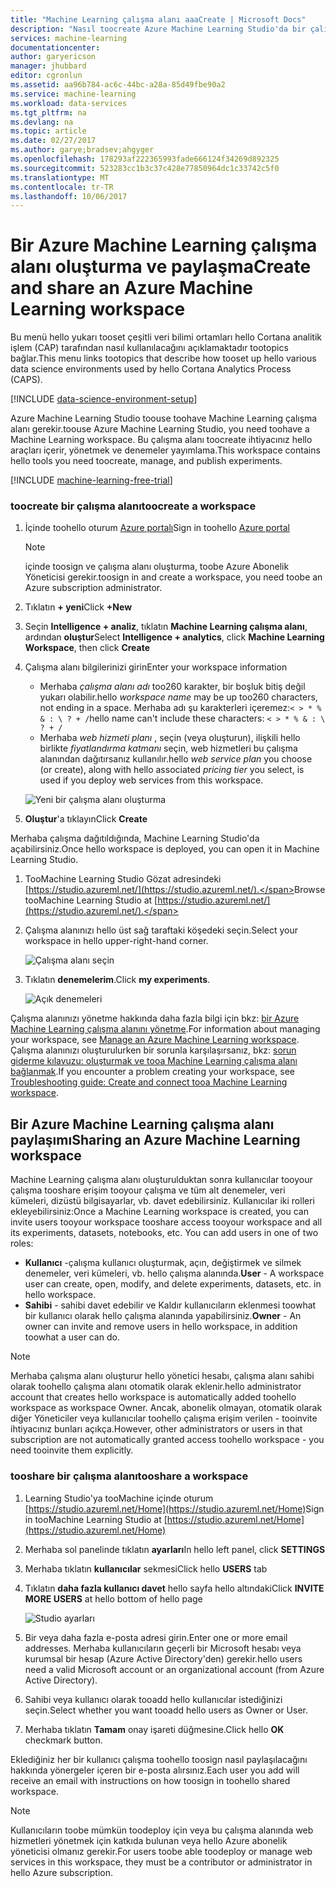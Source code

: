 ```yaml
---
title: "Machine Learning çalışma alanı aaaCreate | Microsoft Docs"
description: "Nasıl toocreate Azure Machine Learning Studio'da bir çalışma alanı"
services: machine-learning
documentationcenter: 
author: garyericson
manager: jhubbard
editor: cgronlun
ms.assetid: aa96b784-ac6c-44bc-a28a-85d49fbe90a2
ms.service: machine-learning
ms.workload: data-services
ms.tgt_pltfrm: na
ms.devlang: na
ms.topic: article
ms.date: 02/27/2017
ms.author: garye;bradsev;ahgyger
ms.openlocfilehash: 178293af222365993fade666124f34269d892325
ms.sourcegitcommit: 523283cc1b3c37c428e77850964dc1c33742c5f0
ms.translationtype: MT
ms.contentlocale: tr-TR
ms.lasthandoff: 10/06/2017
---
```

# <a name="create-and-share-an-azure-machine-learning-workspace"></a><span data-ttu-id="f291f-103">Bir Azure Machine Learning çalışma alanı oluşturma ve paylaşma</span><span class="sxs-lookup"><span data-stu-id="f291f-103">Create and share an Azure Machine Learning workspace</span></span>
<span data-ttu-id="f291f-104">Bu menü hello yukarı tooset çeşitli veri bilimi ortamları hello Cortana analitik işlem (CAP) tarafından nasıl kullanılacağını açıklamaktadır tootopics bağlar.</span><span class="sxs-lookup"><span data-stu-id="f291f-104">This menu links tootopics that describe how tooset up hello various data science environments used by hello Cortana Analytics Process (CAPS).</span></span>

[!INCLUDE [data-science-environment-setup](../../includes/cap-setup-environments.md)]

<span data-ttu-id="f291f-105">Azure Machine Learning Studio toouse toohave Machine Learning çalışma alanı gerekir.</span><span class="sxs-lookup"><span data-stu-id="f291f-105">toouse Azure Machine Learning Studio, you need toohave a Machine Learning workspace.</span></span> <span data-ttu-id="f291f-106">Bu çalışma alanı toocreate ihtiyacınız hello araçları içerir, yönetmek ve denemeler yayımlama.</span><span class="sxs-lookup"><span data-stu-id="f291f-106">This workspace contains hello tools you need toocreate, manage, and publish experiments.</span></span>

[!INCLUDE [machine-learning-free-trial](../../includes/machine-learning-free-trial.md)]

### <a name="toocreate-a-workspace"></a><span data-ttu-id="f291f-107">toocreate bir çalışma alanı</span><span class="sxs-lookup"><span data-stu-id="f291f-107">toocreate a workspace</span></span>
1. <span data-ttu-id="f291f-108">İçinde toohello oturum [Azure portalı](https://portal.azure.com/)</span><span class="sxs-lookup"><span data-stu-id="f291f-108">Sign in toohello [Azure portal](https://portal.azure.com/)</span></span>

    > [!NOTE]
    > <span data-ttu-id="f291f-109">içinde toosign ve çalışma alanı oluşturma, toobe Azure Abonelik Yöneticisi gerekir.</span><span class="sxs-lookup"><span data-stu-id="f291f-109">toosign in and create a workspace, you need toobe an Azure subscription administrator.</span></span> 
    >
    > 

2. <span data-ttu-id="f291f-110">Tıklatın **+ yeni**</span><span class="sxs-lookup"><span data-stu-id="f291f-110">Click **+New**</span></span>

3. <span data-ttu-id="f291f-111">Seçin **Intelligence + analiz**, tıklatın **Machine Learning çalışma alanı**, ardından **oluştur**</span><span class="sxs-lookup"><span data-stu-id="f291f-111">Select **Intelligence + analytics**, click **Machine Learning Workspace**, then click **Create**</span></span>

4. <span data-ttu-id="f291f-112">Çalışma alanı bilgilerinizi girin</span><span class="sxs-lookup"><span data-stu-id="f291f-112">Enter your workspace information</span></span>

    - <span data-ttu-id="f291f-113">Merhaba *çalışma alanı adı* too260 karakter, bir boşluk bitiş değil yukarı olabilir.</span><span class="sxs-lookup"><span data-stu-id="f291f-113">hello *workspace name* may be up too260 characters, not ending in a space.</span></span> <span data-ttu-id="f291f-114">Merhaba adı şu karakterleri içeremez:`< > * % & : \ ? + /`</span><span class="sxs-lookup"><span data-stu-id="f291f-114">hello name can't include these characters: `< > * % & : \ ? + /`</span></span>
    - <span data-ttu-id="f291f-115">Merhaba *web hizmeti planı* , seçin (veya oluşturun), ilişkili hello birlikte *fiyatlandırma katmanı* seçin, web hizmetleri bu çalışma alanından dağıtırsanız kullanılır.</span><span class="sxs-lookup"><span data-stu-id="f291f-115">hello *web service plan* you choose (or create), along with hello associated *pricing tier* you select, is used if you deploy web services from this workspace.</span></span>

    ![Yeni bir çalışma alanı oluşturma](media/machine-learning-create-workspace/create-new-workspace.png)

5. <span data-ttu-id="f291f-117">**Oluştur**'a tıklayın</span><span class="sxs-lookup"><span data-stu-id="f291f-117">Click **Create**</span></span>

<span data-ttu-id="f291f-118">Merhaba çalışma dağıtıldığında, Machine Learning Studio'da açabilirsiniz.</span><span class="sxs-lookup"><span data-stu-id="f291f-118">Once hello workspace is deployed, you can open it in Machine Learning Studio.</span></span>

1. <span data-ttu-id="f291f-119">TooMachine Learning Studio Gözat adresindeki [https://studio.azureml.net/](https://studio.azureml.net/).</span><span class="sxs-lookup"><span data-stu-id="f291f-119">Browse tooMachine Learning Studio at [https://studio.azureml.net/](https://studio.azureml.net/).</span></span>

2. <span data-ttu-id="f291f-120">Çalışma alanınızı hello üst sağ taraftaki köşedeki seçin.</span><span class="sxs-lookup"><span data-stu-id="f291f-120">Select your workspace in hello upper-right-hand corner.</span></span>

    ![Çalışma alanı seçin](media/machine-learning-create-workspace/open-workspace.png)

3. <span data-ttu-id="f291f-122">Tıklatın **denemelerim**.</span><span class="sxs-lookup"><span data-stu-id="f291f-122">Click **my experiments**.</span></span>

    ![Açık denemeleri](media/machine-learning-create-workspace/my-experiments.png)

<span data-ttu-id="f291f-124">Çalışma alanınızı yönetme hakkında daha fazla bilgi için bkz: [bir Azure Machine Learning çalışma alanını yönetme](machine-learning-manage-workspace.md).</span><span class="sxs-lookup"><span data-stu-id="f291f-124">For information about managing your workspace, see [Manage an Azure Machine Learning workspace](machine-learning-manage-workspace.md).</span></span>
<span data-ttu-id="f291f-125">Çalışma alanınızı oluşturulurken bir sorunla karşılaşırsanız, bkz: [sorun giderme kılavuzu: oluşturmak ve tooa Machine Learning çalışma alanı bağlanmak](machine-learning-troubleshooting-creating-ml-workspace.md).</span><span class="sxs-lookup"><span data-stu-id="f291f-125">If you encounter a problem creating your workspace, see [Troubleshooting guide: Create and connect tooa Machine Learning workspace](machine-learning-troubleshooting-creating-ml-workspace.md).</span></span>


## <a name="sharing-an-azure-machine-learning-workspace"></a><span data-ttu-id="f291f-126">Bir Azure Machine Learning çalışma alanı paylaşımı</span><span class="sxs-lookup"><span data-stu-id="f291f-126">Sharing an Azure Machine Learning workspace</span></span>
<span data-ttu-id="f291f-127">Machine Learning çalışma alanı oluşturulduktan sonra kullanıcılar tooyour çalışma tooshare erişim tooyour çalışma ve tüm alt denemeler, veri kümeleri, dizüstü bilgisayarlar, vb. davet edebilirsiniz. Kullanıcılar iki rolleri ekleyebilirsiniz:</span><span class="sxs-lookup"><span data-stu-id="f291f-127">Once a Machine Learning workspace is created, you can invite users tooyour workspace tooshare access tooyour workspace and all its experiments, datasets, notebooks, etc. You can add users in one of two roles:</span></span>

* <span data-ttu-id="f291f-128">**Kullanıcı** -çalışma kullanıcı oluşturmak, açın, değiştirmek ve silmek denemeler, veri kümeleri, vb. hello çalışma alanında.</span><span class="sxs-lookup"><span data-stu-id="f291f-128">**User** - A workspace user can create, open, modify, and delete experiments, datasets, etc. in hello workspace.</span></span>
* <span data-ttu-id="f291f-129">**Sahibi** - sahibi davet edebilir ve Kaldır kullanıcıların eklenmesi toowhat bir kullanıcı olarak hello çalışma alanında yapabilirsiniz.</span><span class="sxs-lookup"><span data-stu-id="f291f-129">**Owner** - An owner can invite and remove users in hello workspace, in addition toowhat a user can do.</span></span>

> [!NOTE]
> <span data-ttu-id="f291f-130">Merhaba çalışma alanı oluşturur hello yönetici hesabı, çalışma alanı sahibi olarak toohello çalışma alanı otomatik olarak eklenir.</span><span class="sxs-lookup"><span data-stu-id="f291f-130">hello administrator account that creates hello workspace is automatically added toohello workspace as workspace Owner.</span></span> <span data-ttu-id="f291f-131">Ancak, abonelik olmayan, otomatik olarak diğer Yöneticiler veya kullanıcılar toohello çalışma erişim verilen - tooinvite ihtiyacınız bunları açıkça.</span><span class="sxs-lookup"><span data-stu-id="f291f-131">However, other administrators or users in that subscription are not automatically granted access toohello workspace - you need tooinvite them explicitly.</span></span>
> 
> 

### <a name="tooshare-a-workspace"></a><span data-ttu-id="f291f-132">tooshare bir çalışma alanı</span><span class="sxs-lookup"><span data-stu-id="f291f-132">tooshare a workspace</span></span>

1. <span data-ttu-id="f291f-133">Learning Studio'ya tooMachine içinde oturum [https://studio.azureml.net/Home](https://studio.azureml.net/Home)</span><span class="sxs-lookup"><span data-stu-id="f291f-133">Sign in tooMachine Learning Studio at [https://studio.azureml.net/Home](https://studio.azureml.net/Home)</span></span>

2. <span data-ttu-id="f291f-134">Merhaba sol panelinde tıklatın **ayarları**</span><span class="sxs-lookup"><span data-stu-id="f291f-134">In hello left panel, click **SETTINGS**</span></span>

3. <span data-ttu-id="f291f-135">Merhaba tıklatın **kullanıcılar** sekmesi</span><span class="sxs-lookup"><span data-stu-id="f291f-135">Click hello **USERS** tab</span></span>

4. <span data-ttu-id="f291f-136">Tıklatın **daha fazla kullanıcı davet** hello sayfa hello altındaki</span><span class="sxs-lookup"><span data-stu-id="f291f-136">Click **INVITE MORE USERS** at hello bottom of hello page</span></span>

    ![Studio ayarları](media/machine-learning-create-workspace/settings.png)

5. <span data-ttu-id="f291f-138">Bir veya daha fazla e-posta adresi girin.</span><span class="sxs-lookup"><span data-stu-id="f291f-138">Enter one or more email addresses.</span></span> <span data-ttu-id="f291f-139">Merhaba kullanıcıların geçerli bir Microsoft hesabı veya kurumsal bir hesap (Azure Active Directory'den) gerekir.</span><span class="sxs-lookup"><span data-stu-id="f291f-139">hello users need a valid Microsoft account or an organizational account (from Azure Active Directory).</span></span>

6. <span data-ttu-id="f291f-140">Sahibi veya kullanıcı olarak tooadd hello kullanıcılar istediğinizi seçin.</span><span class="sxs-lookup"><span data-stu-id="f291f-140">Select whether you want tooadd hello users as Owner or User.</span></span>

7. <span data-ttu-id="f291f-141">Merhaba tıklatın **Tamam** onay işareti düğmesine.</span><span class="sxs-lookup"><span data-stu-id="f291f-141">Click hello **OK** checkmark button.</span></span>

<span data-ttu-id="f291f-142">Eklediğiniz her bir kullanıcı çalışma toohello toosign nasıl paylaşılacağını hakkında yönergeler içeren bir e-posta alırsınız.</span><span class="sxs-lookup"><span data-stu-id="f291f-142">Each user you add will receive an email with instructions on how toosign in toohello shared workspace.</span></span>

> [!NOTE]
> <span data-ttu-id="f291f-143">Kullanıcıların toobe mümkün toodeploy için veya bu çalışma alanında web hizmetleri yönetmek için katkıda bulunan veya hello Azure abonelik yöneticisi olmanız gerekir.</span><span class="sxs-lookup"><span data-stu-id="f291f-143">For users toobe able toodeploy or manage web services in this workspace, they must be a contributor or administrator in hello Azure subscription.</span></span> 




